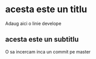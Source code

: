 # acesta este un titlu

Adaug aici o linie develope

## acesta este un subtitlu

O sa incercam inca un commit pe master
